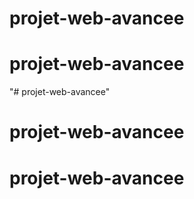 # projet-web-avancee
# projet-web-avancee
"# projet-web-avancee" 
# projet-web-avancee
# projet-web-avancee
